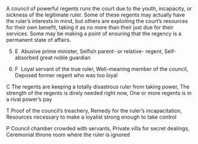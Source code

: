 A council of powerful regents runs the court due to the youth, incapacity, or sickness of the legitimate ruler. Some of these regents may actually have the ruler’s interests in mind, but others are exploiting the court’s resources for their own benefit, taking it as no more than their just due for their services. Some may be making a point of ensuring that the regency is a permanent state of affairs.

5.  E  Abusive prime minister, Selfish parent- or relative- regent, Self-absorbed great noble guardian
    
6.  F  Loyal servant of the true ruler, Well-meaning member of the council, Deposed former regent who was too loyal
    

C The regents are keeping a totally disastrous ruler from taking power, The strength of the regents is direly needed right now, One or more regents is in a rival power’s pay

T Proof of the council’s treachery, Remedy for the ruler’s incapacitation, Resources necessary to make a loyalist strong enough to take control

P Council chamber crowded with servants, Private villa for secret dealings, Ceremonial throne room where the ruler is ignored